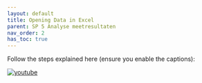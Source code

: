 ```yaml
---
layout: default
title: Opening Data in Excel
parent: SP 5 Analyse meetresultaten
nav_order: 2
has_toc: true
---
```



Follow the steps explained here (ensure you enable the captions): 

[![youtube](https://img.youtube.com/vi/6gvMOkCW0ug/0.jpg)](https://www.youtube.com/watch?v=6gvMOkCW0ug)
